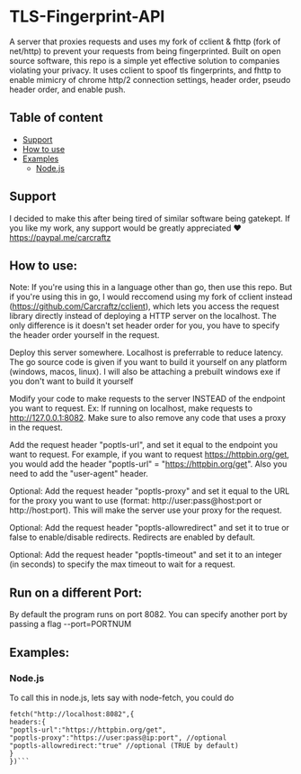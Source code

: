 # TLS-Fingerprint-API

A server that proxies requests and uses my fork of cclient & fhttp (fork of net/http) to prevent your requests from being fingerprinted. Built on open source software, this repo is a simple yet effective solution to companies violating your privacy. It uses cclient to spoof tls fingerprints, and fhttp to enable mimicry of chrome http/2 connection settings, header order, pseudo header order, and enable push.

## Table of content
- [Support](#support)
- [How to use](#how-to-use)
- [Examples](#examples)
  - [Node.js](#nodejs)

## Support

I decided to make this after being tired of similar software being gatekept. If you like my work, any support would be greatly appreciated ❤️
https://paypal.me/carcraftz

## How to use:

Note: If you're using this in a language other than go, then use this repo. But if you're using this in go, I would reccomend using my fork of cclient instead (https://github.com/Carcraftz/cclient), which lets you access the request library directly instead of deploying a HTTP server on the localhost. The only difference is it doesn't set header order for you, you have to specify the header order yourself in the request.

Deploy this server somewhere. Localhost is preferrable to reduce latency. The go source code is given if you want to build it yourself on any platform (windows, macos, linux). I will also be attaching a prebuilt windows exe if you don't want to build it yourself

Modify your code to make requests to the server INSTEAD of the endpoint you want to request. Ex: If running on localhost, make requests to http://127.0.0.1:8082. Make sure to also remove any code that uses a proxy in the request.

Add the request header "poptls-url", and set it equal to the endpoint you want to request. For example, if you want to request https://httpbin.org/get, you would add the header "poptls-url" = "https://httpbin.org/get". Also you need to add the "user-agent" header.

Optional: Add the request header "poptls-proxy" and set it equal to the URL for the proxy you want to use (format: http://user:pass@host:port or http://host:port). This will make the server use your proxy for the request.

Optional: Add the request header "poptls-allowredirect" and set it to true or false to enable/disable redirects. Redirects are enabled by default.

Optional: Add the request header "poptls-timeout" and set it to an integer (in seconds) to specify the max timeout to wait for a request.

## Run on a different Port:

By default the program runs on port 8082. You can specify another port by passing a flag --port=PORTNUM

## Examples:

### Node.js

To call this in node.js, lets say with node-fetch, you could do

````
fetch("http://localhost:8082",{
headers:{
"poptls-url":"https://httpbin.org/get",
"poptls-proxy":"https://user:pass@ip:port", //optional
"poptls-allowredirect:"true" //optional (TRUE by default)
}
})```
````
